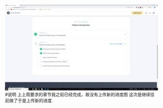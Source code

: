 ![](https://github.com/ophwsjtu18/ohw19f/blob/master/student/jhyang/QQ%E5%9B%BE%E7%89%8720191030173057.png)
#说明
上上周要求的章节我之前已经完成，故没有上传新的进度图
这次是继续往前做了于是上传新的进度

